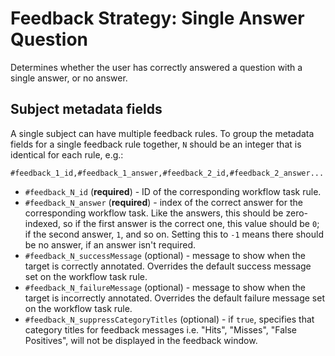 # Feedback Strategy: Single Answer Question

Determines whether the user has correctly answered a question with a single answer, or no answer.

## Subject metadata fields

A single subject can have multiple feedback rules. To group the metadata fields for a single feedback rule together, `N` should be an integer that is identical for each rule, e.g.:

```
#feedback_1_id,#feedback_1_answer,#feedback_2_id,#feedback_2_answer...
```

- `#feedback_N_id` (**required**) - ID of the corresponding workflow task rule.
- `#feedback_N_answer` (**required**) - index of the correct answer for the corresponding workflow task. Like the answers, this should be zero-indexed, so if the first answer is the correct one, this value should be `0`; if the second answer, `1`, and so on. Setting this to `-1` means there should be no answer, if an answer isn't required.
- `#feedback_N_successMessage` (optional) - message to show when the target is correctly annotated. Overrides the default success message set on the workflow task rule.
- `#feedback_N_failureMessage` (optional) - message to show when the target is incorrectly annotated. Overrides the default failure message set on the workflow task rule.
- `#feedback_N_suppressCategoryTitles` (optional) - if `true`, specifies that category titles for feedback messages i.e. "Hits", "Misses", "False Positives", will not be displayed in the feedback window.
